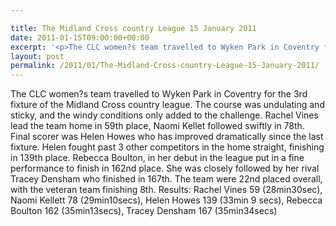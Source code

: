 ```yaml
---

title: The Midland Cross country League 15 January 2011
date: 2011-01-15T09:00:00+00:00
excerpt: '<p>The CLC women?s team travelled to Wyken Park in Coventry for the 3rd fixture of the Midland Cross country league. The course was undulating and sticky, and the windy conditions only added to the challenge. Rachel Vines lead the team home in 59th place, Naomi Kellet followed swiftly in 78th. Final scorer was Helen Howes who has improved dramatically since the last fixture. Helen fought past 3 other competitors in the home straight, finishing in 139th place. Rebecca Boulton, in her debut in the league put in a fine performance to finish in 162nd place. She was closely followed by her rival Tracey Densham who finished in 167th. The team were 22nd placed overall, with the veteran team finishing 8th. Results: Rachel Vines 59 (28min30sec), Naomi Kellett 78 (29min10secs), Helen Howes 139 (33min 9 secs), Rebecca Boulton 162 (35min13secs), Tracey Densham 167 (35min34secs)</p>'
layout: post
permalink: /2011/01/The-Midland-Cross-country-League-15-January-2011/
---
```

The CLC women?s team travelled to Wyken Park in Coventry for the 3rd fixture of the Midland Cross country league. The course was undulating and sticky, and the windy conditions only added to the challenge. Rachel Vines lead the team home in 59th place, Naomi Kellet followed swiftly in 78th. Final scorer was Helen Howes who has improved dramatically since the last fixture. Helen fought past 3 other competitors in the home straight, finishing in 139th place. Rebecca Boulton, in her debut in the league put in a fine performance to finish in 162nd place. She was closely followed by her rival Tracey Densham who finished in 167th. The team were 22nd placed overall, with the veteran team finishing 8th. Results: Rachel Vines 59 (28min30sec), Naomi Kellett 78 (29min10secs), Helen Howes 139 (33min 9 secs), Rebecca Boulton 162 (35min13secs), Tracey Densham 167 (35min34secs)